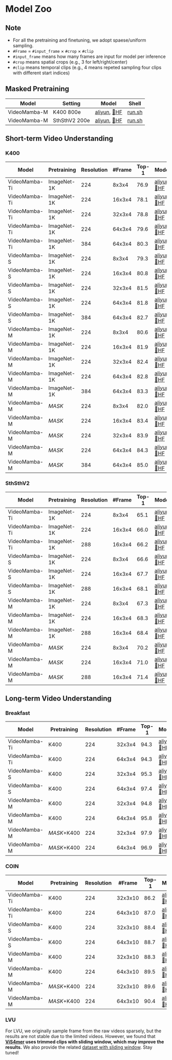 # Model Zoo

## Note

- For all the pretraining and finetuning, we adopt spaese/uniform sampling.
- `#Frame` $=$ `#input_frame` $\times$ `#crop` $\times$ `#clip`
- `#input_frame` means how many frames are input for model per inference
- `#crop` means spatial crops (e.g., 3 for left/right/center)
- `#clip` means temporal clips (e.g., 4 means repeted sampling four clips with different start indices)

## Masked Pretraining

| Model    | Setting     | Model  | Shell  |
| -------- | ----------- | ------ | ------ |
| VideoMamba-M | K400 800e  |  [aliyun](https://pjlab-gvm-data.oss-cn-shanghai.aliyuncs.com/videomamba/videomamba_m16_k400_mask_pt_f8_res224.pth), [:hugs:HF](https://huggingface.co/OpenGVLab/VideoMamba/blob/main/videomamba_m16_k400_mask_pt_f8_res224.pth) | [run.sh](./exp/k400/videomamba_middle_mask/run_mask_pretrain.sh) |
| VideoMamba-M | SthSthV2 200e  |  [aliyun](https://pjlab-gvm-data.oss-cn-shanghai.aliyuncs.com/videomamba/videomamba_m16_ssv2_mask_pt_f8_res224.pth), [:hugs:HF](https://huggingface.co/OpenGVLab/VideoMamba/blob/main/videomamba_m16_ssv2_mask_pt_f8_res224.pth) | [run.sh](./exp/ssv2/videomamba_middle_mask/run_mask_pretrain.sh) |


## Short-term Video Understanding

### K400

| Model    | Pretraining  | Resolution    | #Frame   | Top-1  | Model  | Shell  |
| -------- | ------------ | ------------  | -------- | ------ | ------ | ------ |
| VideoMamba-Ti | ImageNet-1K  | 224 | 8x3x4   | 76.9 | [aliyun](https://pjlab-gvm-data.oss-cn-shanghai.aliyuncs.com/videomamba/videomamba_t16_k400_f8_res224.pth), [:hugs:HF](https://huggingface.co/OpenGVLab/VideoMamba/blob/main/videomamba_t16_k400_f8_res224.pth) | [run.sh](./exp/k400/videomamba_tiny/run_f8x224.sh) | 
| VideoMamba-Ti | ImageNet-1K  | 224 | 16x3x4   | 78.1 | [aliyun](https://pjlab-gvm-data.oss-cn-shanghai.aliyuncs.com/videomamba/videomamba_t16_k400_f16_res224.pth), [:hugs:HF](https://huggingface.co/OpenGVLab/VideoMamba/blob/main/videomamba_t16_k400_f16_res224.pth) | [run.sh](./exp/k400/videomamba_tiny/run_f16x224.sh) | 
| VideoMamba-Ti | ImageNet-1K  | 224 | 32x3x4   | 78.8 | [aliyun](https://pjlab-gvm-data.oss-cn-shanghai.aliyuncs.com/videomamba/videomamba_t16_k400_f32_res224.pth), [:hugs:HF](https://huggingface.co/OpenGVLab/VideoMamba/blob/main/videomamba_t16_k400_f32_res224.pth) | [run.sh](./exp/k400/videomamba_tiny/run_f32x224.sh) | 
| VideoMamba-Ti | ImageNet-1K  | 224 | 64x3x4   | 79.6 | [aliyun](https://pjlab-gvm-data.oss-cn-shanghai.aliyuncs.com/videomamba/videomamba_t16_k400_f64_res224.pth), [:hugs:HF](https://huggingface.co/OpenGVLab/VideoMamba/blob/main/videomamba_t16_k400_f64_res224.pth) | [run.sh](./exp/k400/videomamba_tiny/run_f64x224.sh) | 
| VideoMamba-Ti | ImageNet-1K  | 384 | 64x3x4   | 80.3 | [aliyun](https://pjlab-gvm-data.oss-cn-shanghai.aliyuncs.com/videomamba/videomamba_t16_k400_f64_res224to384.pth), [:hugs:HF](https://huggingface.co/OpenGVLab/VideoMamba/blob/main/videomamba_t16_k400_f64_res224to384.pth) | [run.sh](./exp/k400/videomamba_tiny/run_f64x224to384.sh) | 
| VideoMamba-S | ImageNet-1K  | 224 | 8x3x4   | 79.3 | [aliyun](https://pjlab-gvm-data.oss-cn-shanghai.aliyuncs.com/videomamba/videomamba_s16_k400_f8_res224.pth), [:hugs:HF](https://huggingface.co/OpenGVLab/VideoMamba/blob/main/videomamba_s16_k400_f8_res224.pth) | [run.sh](./exp/k400/videomamba_small/run_f8x224.sh) | 
| VideoMamba-S | ImageNet-1K  | 224 | 16x3x4   | 80.8 | [aliyun](https://pjlab-gvm-data.oss-cn-shanghai.aliyuncs.com/videomamba/videomamba_s16_k400_f16_res224.pth), [:hugs:HF](https://huggingface.co/OpenGVLab/VideoMamba/blob/main/videomamba_s16_k400_f16_res224.pth) | [run.sh](./exp/k400/videomamba_small/run_f16x224.sh) | 
| VideoMamba-S | ImageNet-1K  | 224 | 32x3x4   | 81.5 | [aliyun](https://pjlab-gvm-data.oss-cn-shanghai.aliyuncs.com/videomamba/videomamba_s16_k400_f32_res224.pth), [:hugs:HF](https://huggingface.co/OpenGVLab/VideoMamba/blob/main/videomamba_s16_k400_f32_res224.pth) | [run.sh](./exp/k400/videomamba_small/run_f32x224.sh) | 
| VideoMamba-S | ImageNet-1K  | 224 | 64x3x4   | 81.8 | [aliyun](https://pjlab-gvm-data.oss-cn-shanghai.aliyuncs.com/videomamba/videomamba_s16_k400_f64_res224.pth), [:hugs:HF](https://huggingface.co/OpenGVLab/VideoMamba/blob/main/videomamba_s16_k400_f64_res224.pth) | [run.sh](./exp/k400/videomamba_small/run_f64x224.sh) | 
| VideoMamba-S | ImageNet-1K  | 384 | 64x3x4   | 82.7 | [aliyun](https://pjlab-gvm-data.oss-cn-shanghai.aliyuncs.com/videomamba/videomamba_s16_k400_f64_res224to384.pth), [:hugs:HF](https://huggingface.co/OpenGVLab/VideoMamba/blob/main/videomamba_s16_k400_f64_res224to384.pth) | [run.sh](./exp/k400/videomamba_small/run_f64x224to384.sh) | 
| VideoMamba-M | ImageNet-1K  | 224 | 8x3x4   | 80.6 | [aliyun](https://pjlab-gvm-data.oss-cn-shanghai.aliyuncs.com/videomamba/videomamba_m16_k400_f8_res224.pth), [:hugs:HF](https://huggingface.co/OpenGVLab/VideoMamba/blob/main/videomamba_m16_k400_f8_res224.pth) | [run.sh](./exp/k400/videomamba_middle/run_f8x224.sh) | 
| VideoMamba-M | ImageNet-1K  | 224 | 16x3x4   | 81.9 | [aliyun](https://pjlab-gvm-data.oss-cn-shanghai.aliyuncs.com/videomamba/videomamba_m16_k400_f16_res224.pth), [:hugs:HF](https://huggingface.co/OpenGVLab/VideoMamba/blob/main/videomamba_m16_k400_f16_res224.pth) | [run.sh](./exp/k400/videomamba_middle/run_f16x224.sh) | 
| VideoMamba-M | ImageNet-1K  | 224 | 32x3x4   | 82.4 | [aliyun](https://pjlab-gvm-data.oss-cn-shanghai.aliyuncs.com/videomamba/videomamba_m16_k400_f32_res224.pth), [:hugs:HF](https://huggingface.co/OpenGVLab/VideoMamba/blob/main/videomamba_m16_k400_f32_res224.pth) | [run.sh](./exp/k400/videomamba_middle/run_f32x224.sh) | 
| VideoMamba-M | ImageNet-1K  | 224 | 64x3x4   | 82.8 | [aliyun](https://pjlab-gvm-data.oss-cn-shanghai.aliyuncs.com/videomamba/videomamba_m16_k400_f64_res224.pth), [:hugs:HF](https://huggingface.co/OpenGVLab/VideoMamba/blob/main/videomamba_m16_k400_f64_res224.pth) | [run.sh](./exp/k400/videomamba_middle/run_f64x224.sh) | 
| VideoMamba-M | ImageNet-1K  | 384 | 64x3x4   | 83.3 | [aliyun](https://pjlab-gvm-data.oss-cn-shanghai.aliyuncs.com/videomamba/videomamba_m16_k400_f64_res224to384.pth), [:hugs:HF](https://huggingface.co/OpenGVLab/VideoMamba/blob/main/videomamba_m16_k400_f64_res224to384.pth) | [run.sh](./exp/k400/videomamba_middle/run_f64x224to384.sh) | 
| VideoMamba-M | *MASK*  | 224 | 8x3x4   | 82.0 | [aliyun](https://pjlab-gvm-data.oss-cn-shanghai.aliyuncs.com/videomamba/videomamba_m16_k400_mask_ft_f8_res224.pth), [:hugs:HF](https://huggingface.co/OpenGVLab/VideoMamba/blob/main/videomamba_m16_k400_mask_ft_f8_res224.pth) | [run.sh](./exp/k400/videomamba_middle_mask/run_f8x224.sh) | 
| VideoMamba-M | *MASK*  | 224 | 16x3x4   | 83.4 | [aliyun](https://pjlab-gvm-data.oss-cn-shanghai.aliyuncs.com/videomamba/videomamba_m16_k400_f16_res224.pth), [:hugs:HF](https://huggingface.co/OpenGVLab/VideoMamba/blob/main/videomamba_m16_k400_f16_res224.pth) | [run.sh](./exp/k400/videomamba_middle_mask/run_f16x224.sh) | 
| VideoMamba-M | *MASK*  | 224 | 32x3x4   | 83.9 | [aliyun](https://pjlab-gvm-data.oss-cn-shanghai.aliyuncs.com/videomamba/videomamba_m16_k400_mask_ft_f32_res224.pth), [:hugs:HF](https://huggingface.co/OpenGVLab/VideoMamba/blob/main/videomamba_m16_k400_mask_ft_f32_res224.pth) | [run.sh](./exp/k400/videomamba_middle_mask/run_f32x224.sh) | 
| VideoMamba-M | *MASK*  | 224 | 64x3x4   | 84.3 | [aliyun](https://pjlab-gvm-data.oss-cn-shanghai.aliyuncs.com/videomamba/videomamba_m16_k400_mask_ft_f64_res224.pth), [:hugs:HF](https://huggingface.co/OpenGVLab/VideoMamba/blob/main/videomamba_m16_k400_mask_ft_f64_res224.pth) | [run.sh](./exp/k400/videomamba_middle_mask/run_f64x224.sh) | 
| VideoMamba-M | *MASK*  | 384 | 64x3x4   | 85.0 | [aliyun](https://pjlab-gvm-data.oss-cn-shanghai.aliyuncs.com/videomamba/videomamba_m16_k400_mask_ft_f64_res224to384.pth), [:hugs:HF](https://huggingface.co/OpenGVLab/VideoMamba/blob/main/videomamba_m16_k400_mask_ft_f64_res224to384.pth) | [run.sh](./exp/k400/videomamba_middle_mask/run_f64x224to384.sh) | 



### SthSthV2

| Model    | Pretraining  | Resolution    | #Frame   | Top-1  | Model  | Shell  |
| -------- | ------------ | ------------  | -------- | ------ | ------ | ------ |
| VideoMamba-Ti | ImageNet-1K  | 224 | 8x3x4   | 65.1 | [aliyun](https://pjlab-gvm-data.oss-cn-shanghai.aliyuncs.com/videomamba/videomamba_t16_ssv2_f8_res224.pth), [:hugs:HF](https://huggingface.co/OpenGVLab/VideoMamba/blob/main/videomamba_t16_ssv2_f8_res224.pth) | [run.sh](./exp/ssv2/videomamba_tiny/run_f8x224.sh) | 
| VideoMamba-Ti | ImageNet-1K  | 224 | 16x3x4   | 66.0 | [aliyun](https://pjlab-gvm-data.oss-cn-shanghai.aliyuncs.com/videomamba/videomamba_t16_ssv2_f16_res224.pth), [:hugs:HF](https://huggingface.co/OpenGVLab/VideoMamba/blob/main/videomamba_t16_ssv2_f16_res224.pth) | [run.sh](./exp/ssv2/videomamba_tiny/run_f16x224.sh) | 
| VideoMamba-Ti | ImageNet-1K  | 288 | 16x3x4   | 66.2 | [aliyun](https://pjlab-gvm-data.oss-cn-shanghai.aliyuncs.com/videomamba/videomamba_t16_ssv2_f16_res224to288.pth), [:hugs:HF](https://huggingface.co/OpenGVLab/VideoMamba/blob/main/videomamba_t16_ssv2_f16_res224to288.pth) | [run.sh](./exp/ssv2/videomamba_tiny/run_f16x224to288.sh) | 
| VideoMamba-S | ImageNet-1K  | 224 | 8x3x4   | 66.6 | [aliyun](https://pjlab-gvm-data.oss-cn-shanghai.aliyuncs.com/videomamba/videomamba_s16_ssv2_f8_res224.pth), [:hugs:HF](https://huggingface.co/OpenGVLab/VideoMamba/blob/main/videomamba_s16_ssv2_f8_res224.pth) | [run.sh](./exp/ssv2/videomamba_small/run_f8x224.sh) | 
| VideoMamba-S | ImageNet-1K  | 224 | 16x3x4   | 67.7 | [aliyun](https://pjlab-gvm-data.oss-cn-shanghai.aliyuncs.com/videomamba/videomamba_s16_ssv2_f16_res224.pth), [:hugs:HF](https://huggingface.co/OpenGVLab/VideoMamba/blob/main/videomamba_s16_ssv2_f16_res224.pth) | [run.sh](./exp/ssv2/videomamba_small/run_f16x224.sh) | 
| VideoMamba-S | ImageNet-1K  | 288 | 16x3x4   | 68.1 | [aliyun](https://pjlab-gvm-data.oss-cn-shanghai.aliyuncs.com/videomamba/videomamba_s16_ssv2_f16_res224to288.pth), [:hugs:HF](https://huggingface.co/OpenGVLab/VideoMamba/blob/main/videomamba_s16_ssv2_f16_res224to288.pth) | [run.sh](./exp/ssv2/videomamba_small/run_f16x224to288.sh) | 
| VideoMamba-M | ImageNet-1K  | 224 | 8x3x4   | 67.3 | [aliyun](https://pjlab-gvm-data.oss-cn-shanghai.aliyuncs.com/videomamba/videomamba_m16_ssv2_f8_res224.pth), [:hugs:HF](https://huggingface.co/OpenGVLab/VideoMamba/blob/main/videomamba_m16_ssv2_f8_res224.pth) | [run.sh](./exp/ssv2/videomamba_middle/run_f8x224.sh) | 
| VideoMamba-M | ImageNet-1K  | 224 | 16x3x4   | 68.3 | [aliyun](https://pjlab-gvm-data.oss-cn-shanghai.aliyuncs.com/videomamba/videomamba_m16_ssv2_f16_res224.pth), [:hugs:HF](https://huggingface.co/OpenGVLab/VideoMamba/blob/main/videomamba_m16_ssv2_f16_res224.pth) | [run.sh](./exp/ssv2/videomamba_middle/run_f16x224.sh) | 
| VideoMamba-M | ImageNet-1K  | 288 | 16x3x4   | 68.4 | [aliyun](https://pjlab-gvm-data.oss-cn-shanghai.aliyuncs.com/videomamba/videomamba_m16_ssv2_f16_res224to288.pth), [:hugs:HF](https://huggingface.co/OpenGVLab/VideoMamba/blob/main/videomamba_m16_ssv2_f16_res224to288.pth) | [run.sh](./exp/ssv2/videomamba_middle/run_f16x224to288.sh) | 
| VideoMamba-M | *MASK*  | 224 | 8x3x4   | 70.2 | [aliyun](https://pjlab-gvm-data.oss-cn-shanghai.aliyuncs.com/videomamba/videomamba_m16_ssv2_mask_ft_f8_res224.pth), [:hugs:HF](https://huggingface.co/OpenGVLab/VideoMamba/blob/main/videomamba_m16_ssv2_mask_ft_f8_res224.pth) | [run.sh](./exp/ssv2/videomamba_middle_mask/run_f8x224.sh) | 
| VideoMamba-M | *MASK*  | 224 | 16x3x4   | 71.0 | [aliyun](https://pjlab-gvm-data.oss-cn-shanghai.aliyuncs.com/videomamba/videomamba_m16_ssv2_f16_res224.pth), [:hugs:HF](https://huggingface.co/OpenGVLab/VideoMamba/blob/main/videomamba_m16_ssv2_f16_res224.pth) | [run.sh](./exp/ssv2/videomamba_middle_mask/run_f16x224.sh) | 
| VideoMamba-M | *MASK*  | 288 | 16x3x4   | 71.4 | [aliyun](https://pjlab-gvm-data.oss-cn-shanghai.aliyuncs.com/videomamba/videomamba_m16_ssv2_mask_ft_f16_res224to288.pth), [:hugs:HF](https://huggingface.co/OpenGVLab/VideoMamba/blob/main/videomamba_m16_ssv2_mask_ft_f16_res224to288.pth) | [run.sh](./exp/ssv2/videomamba_middle_mask/run_f16x224to288.sh) | 


## Long-term Video Understanding

### Breakfast

| Model    | Pretraining  | Resolution    | #Frame   | Top-1  | Model  | Shell  |
| -------- | ------------ | ------------  | -------- | ------ | ------ | ------ |
| VideoMamba-Ti | K400  | 224 | 32x3x4   | 94.3 | [aliyun](https://pjlab-gvm-data.oss-cn-shanghai.aliyuncs.com/videomamba/videomamba_t16_breakfast_f32_res224.pth), [:hugs:HF](https://huggingface.co/OpenGVLab/VideoMamba/blob/main/videomamba_t16_breakfast_f32_res224.pth) | [run.sh](./exp/breakfast/videomamba_tiny/run_f32x224.sh) | 
| VideoMamba-Ti | K400  | 224 | 64x3x4   | 94.3 | [aliyun](https://pjlab-gvm-data.oss-cn-shanghai.aliyuncs.com/videomamba/videomamba_t16_breakfast_f64_res224.pth), [:hugs:HF](https://huggingface.co/OpenGVLab/VideoMamba/blob/main/videomamba_t16_breakfast_f64_res224.pth) | [run.sh](./exp/breakfast/videomamba_tiny/run_f64x224.sh) | 
| VideoMamba-S | K400  | 224 | 32x3x4   | 95.3 | [aliyun](https://pjlab-gvm-data.oss-cn-shanghai.aliyuncs.com/videomamba/videomamba_s16_breakfast_f32_res224.pth), [:hugs:HF](https://huggingface.co/OpenGVLab/VideoMamba/blob/main/videomamba_s16_breakfast_f32_res224.pth) | [run.sh](./exp/breakfast/videomamba_small/run_f32x224.sh) | 
| VideoMamba-S | K400  | 224 | 64x3x4   | 97.4 | [aliyun](https://pjlab-gvm-data.oss-cn-shanghai.aliyuncs.com/videomamba/videomamba_s16_breakfast_f64_res224.pth), [:hugs:HF](https://huggingface.co/OpenGVLab/VideoMamba/blob/main/videomamba_s16_breakfast_f64_res224.pth) | [run.sh](./exp/breakfast/videomamba_small/run_f64x224.sh) | 
| VideoMamba-M | K400  | 224 | 32x3x4   | 94.8 | [aliyun](https://pjlab-gvm-data.oss-cn-shanghai.aliyuncs.com/videomamba/videomamba_m16_breakfast_f32_res224.pth), [:hugs:HF](https://huggingface.co/OpenGVLab/VideoMamba/blob/main/videomamba_m16_breakfast_f32_res224.pth) | [run.sh](./exp/breakfast/videomamba_middle/run_f32x224.sh) | 
| VideoMamba-M | K400  | 224 | 64x3x4   | 95.8 | [aliyun](https://pjlab-gvm-data.oss-cn-shanghai.aliyuncs.com/videomamba/videomamba_m16_breakfast_f64_res224.pth), [:hugs:HF](https://huggingface.co/OpenGVLab/VideoMamba/blob/main/videomamba_m16_breakfast_f64_res224.pth) | [run.sh](./exp/breakfast/videomamba_middle/run_f64x224.sh) | 
| VideoMamba-M | *MASK*+K400  | 224 | 32x3x4   | 97.9 | [aliyun](https://pjlab-gvm-data.oss-cn-shanghai.aliyuncs.com/videomamba/videomamba_m16_breakfast_mask_ft_f32_res224.pth), [:hugs:HF](https://huggingface.co/OpenGVLab/VideoMamba/blob/main/videomamba_m16_breakfast_mask_ft_f32_res224.pth) | [run.sh](./exp/breakfast/videomamba_middle_mask/run_f32x224.sh) | 
| VideoMamba-M | *MASK*+K400  | 224 | 64x3x4   | 96.9 | [aliyun](https://pjlab-gvm-data.oss-cn-shanghai.aliyuncs.com/videomamba/videomamba_m16_breakfast_mask_ft_f64_res224.pth), [:hugs:HF](https://huggingface.co/OpenGVLab/VideoMamba/blob/main/videomamba_m16_breakfast_mask_ft_f64_res224.pth) | [run.sh](./exp/breakfast/videomamba_middle_mask/run_f64x224.sh) | 



### COIN

| Model    | Pretraining  | Resolution    | #Frame   | Top-1  | Model  | Shell  |
| -------- | ------------ | ------------  | -------- | ------ | ------ | ------ |
| VideoMamba-Ti | K400  | 224 | 32x3x10   | 86.2 | [aliyun](https://pjlab-gvm-data.oss-cn-shanghai.aliyuncs.com/videomamba/videomamba_t16_coin_f32_res224.pth), [:hugs:HF](https://huggingface.co/OpenGVLab/VideoMamba/blob/main/videomamba_t16_coin_f32_res224.pth) | [run.sh](./exp/coin/videomamba_tiny/run_f32x224.sh) | 
| VideoMamba-Ti | K400  | 224 | 64x3x10   | 87.0 | [aliyun](https://pjlab-gvm-data.oss-cn-shanghai.aliyuncs.com/videomamba/videomamba_t16_coin_f64_res224.pth), [:hugs:HF](https://huggingface.co/OpenGVLab/VideoMamba/blob/main/videomamba_t16_coin_f64_res224.pth) | [run.sh](./exp/coin/videomamba_tiny/run_f64x224.sh) | 
| VideoMamba-S | K400  | 224 | 32x3x10   | 88.4 | [aliyun](https://pjlab-gvm-data.oss-cn-shanghai.aliyuncs.com/videomamba/videomamba_s16_coin_f32_res224.pth), [:hugs:HF](https://huggingface.co/OpenGVLab/VideoMamba/blob/main/videomamba_s16_coin_f32_res224.pth) | [run.sh](./exp/coin/videomamba_small/run_f32x224.sh) | 
| VideoMamba-S | K400  | 224 | 64x3x10   | 88.7 | [aliyun](https://pjlab-gvm-data.oss-cn-shanghai.aliyuncs.com/videomamba/videomamba_s16_coin_f64_res224.pth), [:hugs:HF](https://huggingface.co/OpenGVLab/VideoMamba/blob/main/videomamba_s16_coin_f64_res224.pth) | [run.sh](./exp/coin/videomamba_small/run_f64x224.sh) | 
| VideoMamba-M | K400  | 224 | 32x3x10   | 88.3 | [aliyun](https://pjlab-gvm-data.oss-cn-shanghai.aliyuncs.com/videomamba/videomamba_m16_coin_f32_res224.pth), [:hugs:HF](https://huggingface.co/OpenGVLab/VideoMamba/blob/main/videomamba_m16_coin_f32_res224.pth) | [run.sh](./exp/coin/videomamba_middle/run_f32x224.sh) | 
| VideoMamba-M | K400  | 224 | 64x3x10   | 89.5 | [aliyun](https://pjlab-gvm-data.oss-cn-shanghai.aliyuncs.com/videomamba/videomamba_m16_coin_f64_res224.pth), [:hugs:HF](https://huggingface.co/OpenGVLab/VideoMamba/blob/main/videomamba_m16_coin_f64_res224.pth) | [run.sh](./exp/coin/videomamba_middle/run_f64x224.sh) | 
| VideoMamba-M | *MASK*+K400  | 224 | 32x3x10   | 89.6 | [aliyun](https://pjlab-gvm-data.oss-cn-shanghai.aliyuncs.com/videomamba/videomamba_m16_coin_mask_ft_f32_res224.pth), [:hugs:HF](https://huggingface.co/OpenGVLab/VideoMamba/blob/main/videomamba_m16_coin_mask_ft_f32_res224.pth) | [run.sh](./exp/coin/videomamba_middle_mask/run_f32x224.sh) | 
| VideoMamba-M | *MASK*+K400  | 224 | 64x3x10   | 90.4 | [aliyun](https://pjlab-gvm-data.oss-cn-shanghai.aliyuncs.com/videomamba/videomamba_m16_coin_mask_ft_f64_res224.pth), [:hugs:HF](https://huggingface.co/OpenGVLab/VideoMamba/blob/main/videomamba_m16_coin_mask_ft_f64_res224.pth) | [run.sh](./exp/coin/videomamba_middle_mask/run_f64x224.sh) | 


### LVU
For LVU, we originally sample frame from the raw videos sparsely, but the results are not stable due to the limited videos. However, we found that **[ViS4mer](https://github.com/md-mohaiminul/ViS4mer/blob/main/datasets/lvu_dataset.py) uses trimmed clips with sliding window, which may improve the results.** We also provide the related [dataset with sliding window](./datasets/lvu.py). Stay tuned!